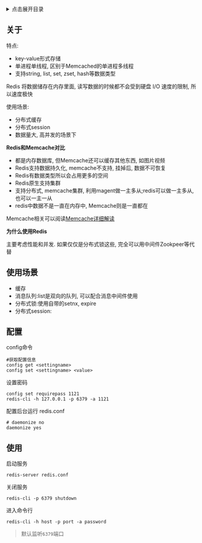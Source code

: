 <details>
<summary>点击展开目录</summary>
<!-- TOC -->

- [关于](#关于)
- [使用场景](#使用场景)
- [配置](#配置)
- [使用](#使用)

<!-- /TOC -->
</details>


## 关于

特点:

* key-value形式存储
* 单进程单线程, 区别于Memcached的单进程多线程
* 支持string, list, set, zset, hash等数据类型

Redis 将数据储存在内存里面, 读写数据的时候都不会受到硬盘 I/O 速度的限制, 所以速度极快

使用场景:

* 分布式缓存
* 分布式session
* 数据量大, 高并发的场景下

**Redis和Memcache对比**

* 都是内存数据库, 但Memcache还可以缓存其他东西, 如图片视频
* Redis支持数据持久化, memcache不支持, 挂掉后, 数据不可恢复
* Redis有数据类型所以会占用更多的空间
* Redis原生支持集群
* 支持分布式, memcache集群, 利用magent做一主多从;redis可以做一主多从, 也可以一主一从
* redis中数据不是一直在内存中, Memcache则是一直都在

Memcache相关可以阅读[Memcache详细解读](http://www.cnblogs.com/xrq730/p/4948707.html)

**为什么使用Redis**

主要考虑性能和并发. 如果仅仅是分布式锁这些, 完全可以用中间件Zookpeer等代替

## 使用场景

* 缓存 
* 消息队列:list是双向的队列, 可以配合消息中间件使用
* 分布式锁:使用自带的setnx, expire
* 分布式session:

## 配置

config命令
```shell
#获取配置信息
config get <settingname>
config set <settingname> <value>
```

设置密码
```shell
config set requirepass 1121
redis-cli -h 127.0.0.1 -p 6379 -a 1121
```

配置后台运行
redis.conf
```shell
# daemonize no
daemonize yes
```

## 使用

启动服务

```shell
redis-server redis.conf
```

关闭服务
```shell
redis-cli -p 6379 shutdown
```

进入命令行
```shell
redis-cli -h host -p port -a password
```

> 默认监听`6379`端口
